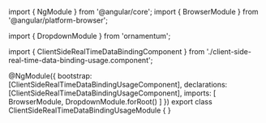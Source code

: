 import { NgModule } from '@angular/core';
import { BrowserModule } from '@angular/platform-browser';
  
import { DropdownModule } from 'ornamentum';
  
import { ClientSideRealTimeDataBindingComponent } from './client-side-real-time-data-binding-usage.component';

@NgModule({
 bootstrap: [ClientSideRealTimeDataBindingUsageComponent],
 declarations: [ClientSideRealTimeDataBindingUsageComponent],
 imports: [
    BrowserModule, 
    DropdownModule.forRoot()
  ]
})
export class ClientSideRealTimeDataBindingUsageModule {
}
